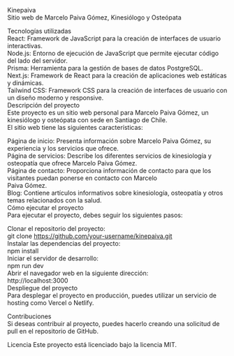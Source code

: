Kinepaiva <br>
Sitio web de Marcelo Paiva Gómez, Kinesiólogo y Osteópata<br>

Tecnologías utilizadas<br>
React: Framework de JavaScript para la creación de interfaces de usuario interactivas.<br>
Node.js: Entorno de ejecución de JavaScript que permite ejecutar código del lado del servidor.<br>
Prisma: Herramienta para la gestión de bases de datos PostgreSQL.<br>
Next.js: Framework de React para la creación de aplicaciones web estáticas y dinámicas.<br>
Tailwind CSS: Framework CSS para la creación de interfaces de usuario con un diseño moderno y responsive.<br>
Descripción del proyecto<br>
Este proyecto es un sitio web personal para Marcelo Paiva Gómez, un kinesiólogo y osteópata con sede en Santiago de Chile.<br> El sitio web tiene las siguientes características:<br>

Página de inicio: Presenta información sobre Marcelo Paiva Gómez, su experiencia y los servicios que ofrece.<br>
Página de servicios: Describe los diferentes servicios de kinesiología y osteopatía que ofrece Marcelo Paiva Gómez.<br>
Página de contacto: Proporciona información de contacto para que los visitantes puedan ponerse en contacto con Marcelo <br>Paiva Gómez.<br>
Blog: Contiene artículos informativos sobre kinesiología, osteopatía y otros temas relacionados con la salud.<br>
Cómo ejecutar el proyecto<br>
Para ejecutar el proyecto, debes seguir los siguientes pasos:<br>

Clonar el repositorio del proyecto:<br>
git clone https://github.com/your-username/kinepaiva.git<br>
Instalar las dependencias del proyecto:<br>
npm install<br>
Iniciar el servidor de desarrollo:<br>
npm run dev<br>
Abrir el navegador web en la siguiente dirección:<br>
http://localhost:3000<br>
Despliegue del proyecto<br>
Para desplegar el proyecto en producción, puedes utilizar un servicio de hosting como Vercel o Netlify.<br>

Contribuciones<br>
Si deseas contribuir al proyecto, puedes hacerlo creando una solicitud de pull en el repositorio de GitHub.<br>

Licencia
Este proyecto está licenciado bajo la licencia MIT.
